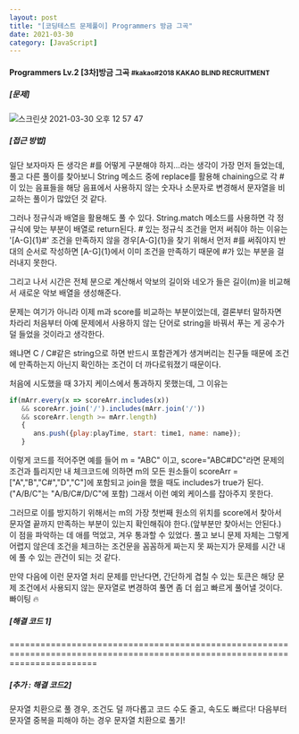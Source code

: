 ```yaml
---
layout: post
title: "[코딩테스트 문제풀이] Programmers 방금 그곡"
date: 2021-03-30
category: [JavaScript]
---
```


<h4>Programmers Lv.2 [3차]방금 그곡 <small>#kakao#2018 KAKAO BLIND RECRUITMENT</small></h4>

<h5>[문제]</h5>

![스크린샷 2021-03-30 오후 12 57 47](https://user-images.githubusercontent.com/49034615/112931692-93a24680-9157-11eb-902d-192f2d617624.png)


<h5>[접근 방법]</h5>
일단 보자마자 든 생각은 #를 어떻게 구분해야 하지...라는 생각이 가장 먼저 들었는데, 풀고 다른 풀이를 찾아보니 String 메소드 중에 replace를 활용해 chaining으로 각 #이 있는 음표들을
해당 음표에서 사용하지 않는 숫자나 소문자로 변경해서 문자열을 비교하는 풀이가 많았던 것 같다.

그러나 정규식과 배열을 활용해도 풀 수 있다. String.match 메소드를 사용하면 각 정규식에 맞는 부분이 배열로 return된다. # 있는 정규식 조건을 먼저 써줘야 하는 이유는 '[A-G]{1}#' 조건을 만족하지 않을 경우[A-G]{1}을 
찾기 위해서 먼저 #를 써줘야지 반대의 순서로 작성하면 [A-G]{1}에서 이미 조건을 만족하기 때문에 #가 있는 부분을 걸러내지 못한다.

그리고 나서 시간은 전체 분으로 계산해서 악보의 길이와 네오가 들은 길이(m)을 비교해서 새로운 악보 배열을 생성해준다.

문제는 여기가 아니라 이제 m과 score를 비교하는 부분이었는데, 결론부터 말하자면 차라리 처음부터 아예 문제에서 사용하지 않는 단어로 string을 바꿔서 푸는 게 공수가 덜 들었을 것이라고 생각한다.

왜냐면 C / C#같은 string으로 하면 반드시 포함관계가 생겨버리는 친구들 때문에 조건에 만족하는지 아닌지 확인하는 조건이 더 까다로워졌기 때문이다.

처음에 시도했을 때 3가지 케이스에서 통과하지 못했는데, 그 이유는

```javascript
if(mArr.every(x => scoreArr.includes(x)) 
   && scoreArr.join('/').includes(mArr.join('/')) 
   && scoreArr.length >= mArr.length)
   {
      ans.push({play:playTime, start: time1, name: name});
   }
```
이렇게 코드를 적어주면 예를 들어 m = "ABC" 이고, score="ABC#DC"라면 문제의 조건과 틀리지만 내 체크코드에 의하면 m의 모든 원소들이 scoreArr = ["A","B","C#","D","C"]에 포함되고 join을 했을 때도
includes가 true가 된다.("A/B/C"는 "A/B/C#/D/C"에 포함) 그래서 이런 예외 케이스를 잡아주지 못한다.

그러므로 이를 방지하기 위해서는 m의 가장 첫번째 원소의 위치를 score에서 찾아서 문자열 끝까지 만족하는 부분이 있는지 확인해줘야 한다.(앞부분만 찾아서는 안된다.)
이 점을 파악하는 데 애를 먹었고, 겨우 통과할 수 있었다. 풀고 보니 문제 자체는 그렇게 어렵지 않은데 조건을 체크하는 조건문을 꼼꼼하게 짜는지 못 짜는지가 문제를 시간 내에 풀 수 있는 관건이 되는 것 같다.

만약 다음에 이런 문자열 처리 문제를 만난다면, 간단하게 겹칠 수 있는 토큰은 해당 문제 조건에서 사용되지 않는 문자열로 변경하여 풀면 좀 더 쉽고 빠르게 풀어낼 것이다. 빠이팅 🔥

<h5>[해결 코드 1]</h5>
<script src="https://gist.github.com/SUPINKIM/3ee0580efcc5c00e155c4a6877294c4b.js"></script>

=============================================================================================================================
<h5>[추가 : 해결 코드2]</h5>

문자열 치환으로 풀 경우, 조건도 덜 까다롭고 코드 수도 줄고, 속도도 빠르다! 다음부터 문자열 중복을 피해야 하는 경우 문자열 치환으로 풀기!

<script src="https://gist.github.com/SUPINKIM/20563b1ef30233d05b30c0151f7c6ee9.js"></script>
